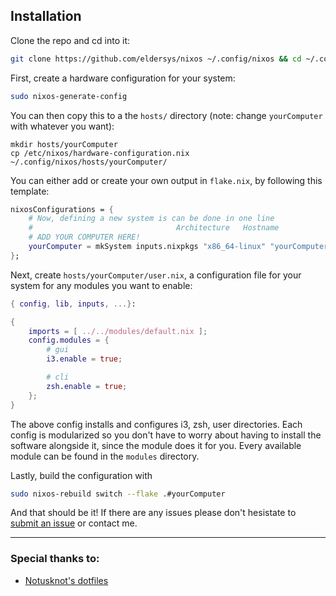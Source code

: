 ## Installation

Clone the repo and cd into it:

```bash
git clone https://github.com/eldersys/nixos ~/.config/nixos && cd ~/.config/nixos
```
First, create a hardware configuration for your system:

```bash
sudo nixos-generate-config
```

You can then copy this to a the `hosts/` directory (note: change `yourComputer` with whatever you want):

```
mkdir hosts/yourComputer
cp /etc/nixos/hardware-configuration.nix ~/.config/nixos/hosts/yourComputer/
```

You can either add or create your own output in `flake.nix`, by following this template:
```nix
nixosConfigurations = {
    # Now, defining a new system is can be done in one line
    #                                Architecture   Hostname
    # ADD YOUR COMPUTER HERE!
    yourComputer = mkSystem inputs.nixpkgs "x86_64-linux" "yourComputer";
};
```

Next, create `hosts/yourComputer/user.nix`, a configuration file for your system for any modules you want to enable:
```nix
{ config, lib, inputs, ...}:

{
    imports = [ ../../modules/default.nix ];
    config.modules = {
        # gui
        i3.enable = true;

        # cli
        zsh.enable = true;
    };
}
```
The above config installs and configures i3, zsh, user directories. Each config is modularized so you don't have to worry about having to install the software alongside it, since the module does it for you. Every available module can be found in the `modules` directory.

Lastly, build the configuration with 

```bash
sudo nixos-rebuild switch --flake .#yourComputer
```

And that should be it! If there are any issues please don't hesistate to [submit an issue](https://github.com/eldersys/nixos/issues) or contact me.

---

### Special thanks to:
- [Notusknot's dotfiles](https://github.com/notusknot/dotfiles-nix)


